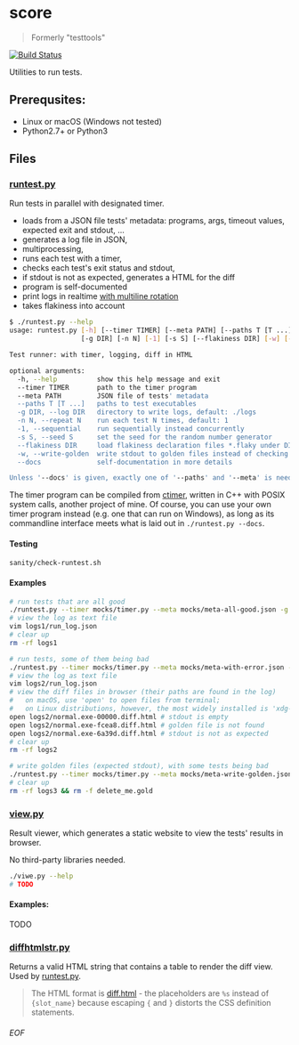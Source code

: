 # score
> Formerly "testtools"

[![Build Status](https://travis-ci.org/Leedehai/score.svg?branch=master)](https://travis-ci.org/Leedehai/score)

Utilities to run tests.

## Prerequsites:
- Linux or macOS (Windows not tested)
- Python2.7+ or Python3

## Files

### [runtest.py](runtest.py)

Run tests in parallel with designated timer.
- loads from a JSON file tests' metadata: programs, args, timeout values, expected exit and stdout, ...
- generates a log file in JSON,
- multiprocessing,
- runs each test with a timer,
- checks each test's exit status and stdout,
- if stdout is not as expected, generates a HTML for the diff
- program is self-documented
- print logs in realtime [with multiline rotation](img/multiline-rotation.md)
- takes flakiness into account

```sh
$ ./runtest.py --help
usage: runtest.py [-h] [--timer TIMER] [--meta PATH] [--paths T [T ...]]
                  [-g DIR] [-n N] [-1] [-s S] [--flakiness DIR] [-w] [--docs]

Test runner: with timer, logging, diff in HTML

optional arguments:
  -h, --help          show this help message and exit
  --timer TIMER       path to the timer program
  --meta PATH         JSON file of tests' metadata
  --paths T [T ...]   paths to test executables
  -g DIR, --log DIR   directory to write logs, default: ./logs
  -n N, --repeat N    run each test N times, default: 1
  -1, --sequential    run sequentially instead concurrently
  -s S, --seed S      set the seed for the random number generator
  --flakiness DIR     load flakiness declaration files *.flaky under DIR
  -w, --write-golden  write stdout to golden files instead of checking
  --docs              self-documentation in more details

Unless '--docs' is given, exactly one of '--paths' and '--meta' is needed.
```

The timer program can be compiled from [ctimer](https://github.com/Leedehai/ctimer), written in C++ with POSIX system calls, another project of mine. Of course, you can use your own timer program instead (e.g. one that can run on Windows), as long as its commandline interface meets what is laid out in `./runtest.py --docs`. 

#### Testing
```sh
sanity/check-runtest.sh
```

#### Examples
```sh
# run tests that are all good
./runtest.py --timer mocks/timer.py --meta mocks/meta-all-good.json -g logs1
# view the log as text file
vim logs1/run_log.json
# clear up
rm -rf logs1
```

```sh
# run tests, some of them being bad
./runtest.py --timer mocks/timer.py --meta mocks/meta-with-error.json -g logs2
# view the log as text file
vim logs2/run_log.json
# view the diff files in browser (their paths are found in the log)
#   on macOS, use 'open' to open files from terminal;
#   on Linux distributions, however, the most widely installed is 'xdg-open'
open logs2/normal.exe-00000.diff.html # stdout is empty
open logs2/normal.exe-fcea8.diff.html # golden file is not found
open logs2/normal.exe-6a39d.diff.html # stdout is not as expected
# clear up
rm -rf logs2
```

```sh
# write golden files (expected stdout), with some tests being bad
./runtest.py --timer mocks/timer.py --meta mocks/meta-write-golden.json -g logs3 -w
# clear up
rm -rf logs3 && rm -f delete_me.gold
```

### [view.py](view.py)

Result viewer, which generates a static website to view the tests' results in browser.

No third-party libraries needed.

```sh
./viwe.py --help
# TODO
```

#### Examples:
TODO

### [diffhtmlstr.py](diffhtmlstr.py)

Returns a valid HTML string that contains a table to render the diff view. Used by [runtest.py](runtest.py).
> The HTML format is [diff.html](diff.html) - the placeholders are `%s` instead of `{slot_name}` because escaping `{` and `}` distorts the CSS definition statements.

###### EOF
